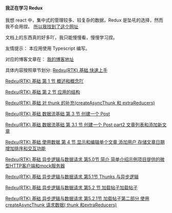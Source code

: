 #### 我正在学习 Redux

我想 react 中，集中式的管理较多、较复杂的数据，Redux 是坠吼的选择，然而我不会用捏。
[所以我找到了这个网址](https://cn.redux.js.org/)

文档上的东西真的好多吖，我只能慢慢看，慢慢学习捏。

友情提示：
本应用使用 Typescript 编写。

对应的博客文章在：
[我的博客地址](https://www.cnblogs.com/nulixuexipython/)

具体内容按照章节划分:
[Redxu(RTK) 基础 快速上手](https://www.cnblogs.com/nulixuexipython/p/17095348.html)

[Redxu(RTK) 基础 第 1 节 概述和概念吖](https://www.cnblogs.com/nulixuexipython/p/17097257.html)

[Redxu(RTK) 基础 第 2 节 应用的结构](https://www.cnblogs.com/nulixuexipython/p/17098231.html)

[Redxu(RTK) 基础 对 thunk 的补充(createAsyncThunk 和 extraReducers)](https://www.cnblogs.com/nulixuexipython/p/17136145.html)

[Redxu(RTK) 基础 数据流基础 第 3 节 创建一个 Post](https://www.cnblogs.com/nulixuexipython/p/17138967.html)

[Redxu(RTK) 基础 数据流基础 第 3.1 节 创建一个 Post part2 文章列表和添加新文章 ](https://www.cnblogs.com/nulixuexipython/p/17142337.html)

[Redxu(RTK) 基础 使用数据 第 4 节 显示和编辑单个文章 添加用户 存储文章日期 增加排序和交互功能](https://www.cnblogs.com/nulixuexipython/p/17146865.html)

[Redxu(RTK) 基础 异步逻辑与数据请求 第5.0节 简介 简单介绍示例项目提供的微型HTTP客户端和mock服务器](https://www.cnblogs.com/nulixuexipython/p/17171875.html)

[Redxu(RTK) 基础 异步逻辑与数据请求 第5.1节 Thunks 与异步逻辑](https://www.cnblogs.com/nulixuexipython/p/17165913.html)

[Redxu(RTK) 基础 异步逻辑与数据请求 第5.2 节 加载帖子加载帖子](https://www.cnblogs.com/nulixuexipython/p/17165911.html)

[Redxu(RTK) 基础 异步逻辑与数据请求 第5.2.1节 加载帖子第二部分 使用 createAsyncThunk 请求数据( thunk 和extraReducers) ](https://www.cnblogs.com/nulixuexipython/p/17188173.html)